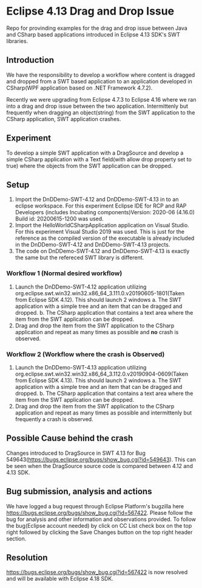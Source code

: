 # Eclipse 4.13 Drag and Drop Issue
Repo for provinding examples for the drag and drop issue between Java and CSharp based applications introduced in Eclipse 4.13 SDK's SWT libraries.

## Introduction
We have the responsibility to develop a workflow where content is dragged and dropped from a SWT based application to an application developed in CSharp(WPF application based on .NET Framework 4.7.2).

Recently we were upgrading from Eclipse 4.7.3 to Eclipse 4.16 where we ran into a drag and drop issue between the two application. Intermittenly but frequently when dragging an object(string) from the SWT application to the CSharp application, SWT application crashes.

## Experiment
To develop a simple SWT application with a DragSource and develop a simple CSharp application with a Text field(with allow drop property set to true) where the objects from the SWT application can be dropped.

## Setup
1. Import the DnDDemo-SWT-4.12 and DnDDemo-SWT-4.13 in to an eclipse workspace. For this experiment Eclipse IDE for RCP and RAP Developers (includes Incubating components)Version: 2020-06 (4.16.0) Build id: 20200615-1200 was used.
2. Import the HelloWorldCSharpApplication application on Visual Studio. For this experiment Visual Studio 2019 was used. This is just for the reference as the compiled version of the executable is already included in the DnDDemo-SWT-4.12 and DnDDemo-SWT-4.13 projects.
3. The code on DnDDemo-SWT-4.12 and DnDDemo-SWT-4.13 is exactly the same but the refereced SWT library is different.

### Workflow 1 (Normal desired workflow)
1. Launch the DnDDemo-SWT-4.12 application utilizing org.eclipse.swt.win32.win32.x86_64_3.111.0.v20190605-1801(Taken from Eclipse SDK 4.12). This should launch 2 windows
  a. The SWT application with a simple tree and an item that can be dragged and dropped.
  b. The CSharp application that contains a text area where the item from the SWT application can be dropped.
2. Drag and drop the item from the SWT application to the CSharp application and repeat as many times as possible and **no** crash is observed.

### Workflow 2 (Workflow where the crash is Observed)
1. Launch the DnDDemo-SWT-4.13 application utilizing org.eclipse.swt.win32.win32.x86_64_3.112.0.v20190904-0609(Taken from Eclipse SDK 4.13). This should launch 2 windows
  a. The SWT application with a simple tree and an item that can be dragged and dropped.
  b. The CSharp application that contains a text area where the item from the SWT application can be dropped.
2. Drag and drop the item from the SWT application to the CSharp application and repeat as many times as possible and intermittenly but frequently a crash is observed.

## Possible Cause behind the crash
Changes introduced to DragSource in SWT 4.13 for Bug 549643(https://bugs.eclipse.org/bugs/show_bug.cgi?id=549643). This can be seen when the DragSource source code is compared between 4.12 and 4.13 SDK.

## Bug submission, analysis and actions
We have logged a bug request through Eclipse Platform's bugzilla here https://bugs.eclipse.org/bugs/show_bug.cgi?id=567422. Please follow the bug for analysis and other information and observations provided. To follow the bug(Eclipse account needed) by click on CC List check box on the top right followed by clicking the Save Changes button on the top right header section.

## Resolution
https://bugs.eclipse.org/bugs/show_bug.cgi?id=567422 is now resolved and will be available with Eclipse 4.18 SDK.
